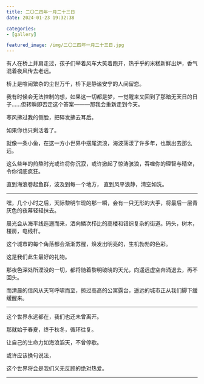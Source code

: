 ```yaml
---
title: 二〇二四年一月二十三日
date: 2024-01-23 19:32:38

categories:
- [gallery]

featured_image: /img/二〇二四年一月二十三日.jpg
---
```


有人在桥上并肩走过，孩子们举着风车大笑着跑开，热乎乎的米糕新鲜出炉，香气混着夜风传去老远。

桥上是喧闹繁杂的尘世万千，桥下是静谧安宁的人间留恋。

我有时候会无法控制的想，如果这一切都是梦，一觉醒来又回到了那暗无天日的日子......但转瞬即否定这个答案———那我会重新走到今天。

寒风拂过我的侧脸，把碎发拂去耳后。

如果你也只剩活着了。

就像一条小鱼，在这一方小世界中摆尾流浪，海波荡漾了许多年，也飘出去那么远。

这么些年的煎熬时光或许将你沉寂，或许掀起了惊涛骇浪，吞噬你的理智与晴空，令你彻底疯狂。

直到海浪卷起鱼群，波及到每一个地方，
直到风平浪静，清空如洗。

---

嘿，几个小时之后，天际黎明乍现的那一瞬，会有一只无形的大手，将最后一层青灰色的夜幕轻轻抹去。

晨光会从海平线迤逦而来，洒向鳞次栉比的高楼和错综复杂的街道。码头，树木，楼房，电线杆。

这个城市的每个角落都会渐渐苏醒，焕发出明亮的，生机勃勃的色彩。

这是我们此生最好的礼物。

那夜色深处所湮没的一切，都将随着黎明破晓的天光，向遥远虚空奔涌退去，再不回头。

而清晨的信风从天穹呼啸而至，掠过高高的公寓露台，遥远的城市正从我们脚下缓缓醒来。

---

这个世界永远都在，我们也还未曾离开。

那就始于春夏，终于秋冬，循环往复。

让自己的生命力如海浪滔天，不曾停歇。

或许应该换句说法，

这个世界将会是我们义无反顾的绝对热爱。

---